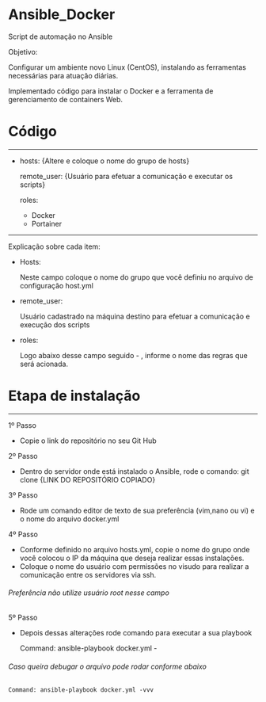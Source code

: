 # Ansible_Docker
Script de automação no Ansible

Objetivo: 

Configurar um ambiente novo Linux (CentOS), instalando as ferramentas necessárias para atuação diárias. 

Implementado código para instalar o Docker e a ferramenta de gerenciamento de containers Web.

# Código 
---
- hosts: 
     {Altere e coloque o nome do grupo de hosts}
		 
  remote_user: 
					{Usuário para efetuar a comunicação e executar os scripts}
		
  roles:
    - Docker
    - Portainer

---
Explicação sobre cada item:

- Hosts: 
	
  Neste campo coloque o nome do grupo que você definiu no arquivo de configuração host.yml
	
- remote_user: 

  Usuário cadastrado na máquina destino para efetuar a comunicação e execução dos scripts
	
- roles: 

  Logo abaixo desse campo seguido - , informe o nome das regras que será acionada. 
  
# Etapa de instalação  
---  

1º Passo

- Copie o link do repositório no seu Git Hub

2º Passo

- Dentro do servidor onde está instalado o Ansible, rode o comando: git clone {LINK DO REPOSITÓRIO COPIADO}

3º Passo

- Rode um comando editor de texto de sua preferência (vim,nano ou vi) e o nome do arquivo docker.yml

4º Passo

- Conforme definido no arquivo hosts.yml, copie o nome do grupo onde você colocou o IP da máquina que deseja realizar essas instalações.
- Coloque o nome do usuário com permissões no visudo para realizar a comunicação entre os servidores via ssh.

######  Preferência não utilize usuário root nesse campo ######

5º Passo

- Depois dessas alterações rode comando para executar a sua playbook

	Command: ansible-playbook docker.yml -
	
######  Caso queira debugar o arquivo pode rodar conforme abaixo ######	

	Command: ansible-playbook docker.yml -vvv
